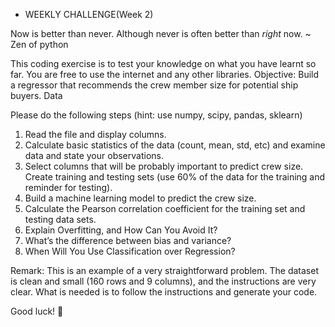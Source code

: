 - WEEKLY CHALLENGE(Week 2)

Now is better than never.
Although never is often better than *right* now.
~ Zen of python

This coding exercise is to test your knowledge on what you have learnt so far. You are free to use the internet and any other libraries.
Objective: Build a regressor that recommends the crew member size for potential ship buyers. 
Data

Please do the following steps (hint: use numpy, scipy, pandas, sklearn)
1. Read the file and display columns.
2. Calculate basic statistics of the data (count, mean, std, etc) and examine data and state your  observations.
3. Select columns that will be probably important to predict crew size.
 Create training and testing sets (use 60% of the data for the training and reminder for testing).
4. Build a machine learning model to predict the crew size.
5. Calculate the Pearson correlation coefficient for the training set and testing data sets.
6. Explain Overfitting, and How Can You Avoid It? 
7. What’s the difference between bias and variance?
8. When Will You Use Classification over Regression?

Remark: This is an example of a very straightforward problem. The dataset is clean and small (160 rows and 9 columns), and the instructions are very clear. What is needed is to follow the instructions and generate your code.

Good luck!

